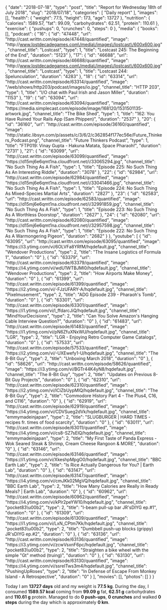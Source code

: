 {
    "date": "2018-07-18",
    "type": "post",
    "title": "Report for Wednesday 18th of July 2018",
    "slug": "2018\/07\/18",
    "categories": [
        "Daily report"
    ],
    "images": [],
    "health": {
        "weight": 77.5,
        "height": 173,
        "age": 13727
    },
    "nutrition": {
        "calories": 1589.57,
        "fat": 99.09,
        "carbohydrates": 62.51,
        "protein": 110.61
    },
    "exercise": {
        "pushups": 0,
        "crunches": 0,
        "steps": 0
    },
    "media": {
        "books": [],
        "podcast": {
            "16": {
                "id": "47448",
                "url": "http:\/\/cast.writtn.com\/episode\/47448\/quantified",
                "image": "http:\/\/www.lostdecadegames.com\/media\/images\/lostcast\/600x600.jpg",
                "channel_title": "Lostcast",
                "type": 1,
                "title": "Lostcast 245: The Beginning of the End",
                "duration": "5123"
            },
            "17": {
                "id": "46688",
                "url": "http:\/\/cast.writtn.com\/episode\/46688\/quantified",
                "image": "http:\/\/www.lostdecadegames.com\/media\/images\/lostcast\/600x600.jpg",
                "channel_title": "Lostcast",
                "type": 1,
                "title": "Lostcast 244: Spelunculation",
                "duration": "4283"
            },
            "18": {
                "id": "63314",
                "url": "http:\/\/cast.writtn.com\/episode\/63314\/quantified",
                "image": "\/web\/shows\/http203\/podcast\/images\/io.jpg",
                "channel_title": "HTTP 203",
                "type": 1,
                "title": "I\/O chat with Paul Irish and Jason Miller",
                "duration": "1153"
            },
            "19": {
                "id": "63094",
                "url": "http:\/\/cast.writtn.com\/episode\/63094\/quantified",
                "image": "https:\/\/media.simplecast.com\/episode\/image\/168120\/1531501135-artwork.jpg",
                "channel_title": "The Bike Shed",
                "type": 1,
                "title": "162: You Have Ruined Your Rails App (Sam Phippen)",
                "duration": "2537"
            },
            "20": {
                "id": "36160",
                "url": "http:\/\/cast.writtn.com\/episode\/36160\/quantified",
                "image": "http:\/\/static.libsyn.com\/p\/assets\/c\/3\/6\/2\/c362854f177ec56e\/Future_Thinkers_Podcast.png",
                "channel_title": "Future Thinkers Podcast",
                "type": 1,
                "title": "FTP019: Vinay Gupta - Hakuna Matata, Space Pharaoh!",
                "duration": "2731"
            },
            "21": {
                "id": "63099",
                "url": "http:\/\/cast.writtn.com\/episode\/63099\/quantified",
                "image": "https:\/\/d15mj6e6qmt1na.cloudfront.net\/i\/33065294.jpg",
                "channel_title": "No Such Thing As A Fish",
                "type": 1,
                "title": "Episode 225: No Such Thing As An Interesting Riddle",
                "duration": "3078"
            },
            "22": {
                "id": "62984",
                "url": "http:\/\/cast.writtn.com\/episode\/62984\/quantified",
                "image": "https:\/\/d15mj6e6qmt1na.cloudfront.net\/i\/33041466.jpg",
                "channel_title": "No Such Thing As A Fish",
                "type": 1,
                "title": "Episode 224: No Such Thing As Mixed-Species Martial Arts",
                "duration": "2827"
            },
            "23": {
                "id": "62583",
                "url": "http:\/\/cast.writtn.com\/episode\/62583\/quantified",
                "image": "https:\/\/d15mj6e6qmt1na.cloudfront.net\/i\/32991859.jpg",
                "channel_title": "No Such Thing As A Fish",
                "type": 1,
                "title": "Episode 223: No Such Thing As A Worthless Doorstop",
                "duration": "2627"
            },
            "24": {
                "id": "62080",
                "url": "http:\/\/cast.writtn.com\/episode\/62080\/quantified",
                "image": "https:\/\/d15mj6e6qmt1na.cloudfront.net\/i\/32957598.jpg",
                "channel_title": "No Such Thing As A Fish",
                "type": 1,
                "title": "Episode 222: No Such Thing As A Warmongering Pigeon",
                "duration": "2682"
            }
        },
        "youtube": [
            {
                "id": "63095",
                "url": "http:\/\/cast.writtn.com\/episode\/63095\/quantified",
                "image": "https:\/\/i3.ytimg.com\/vi\/6OLVFa8YRfM\/hqdefault.jpg",
                "channel_title": "Wendover Productions",
                "type": 2,
                "title": "The Insane Logistics of Formula 1",
                "duration": "0"
            },
            {
                "id": "63379",
                "url": "http:\/\/cast.writtn.com\/episode\/63379\/quantified",
                "image": "https:\/\/i4.ytimg.com\/vi\/wdU1WTBJMl0\/hqdefault.jpg",
                "channel_title": "Wendover Productions",
                "type": 2,
                "title": "How Airports Make Money",
                "duration": "0"
            },
            {
                "id": "61399",
                "url": "http:\/\/cast.writtn.com\/episode\/61399\/quantified",
                "image": "https:\/\/i2.ytimg.com\/vi\/-FJzUFARY-A\/hqdefault.jpg",
                "channel_title": "Pixelmusement",
                "type": 2,
                "title": "ADG Episode 239 - Pharaoh's Tomb",
                "duration": "0"
            },
            {
                "id": "63301",
                "url": "http:\/\/cast.writtn.com\/episode\/63301\/quantified",
                "image": "https:\/\/i1.ytimg.com\/vi\/l_ffdarcJiQ\/hqdefault.jpg",
                "channel_title": "MindYourDecisions",
                "type": 2,
                "title": "Can You Solve Amazon's Hanging Cable Interview Question?",
                "duration": "0"
            },
            {
                "id": "61483",
                "url": "http:\/\/cast.writtn.com\/episode\/61483\/quantified",
                "image": "https:\/\/i1.ytimg.com\/vi\/pN6ZfuXNxWU\/hqdefault.jpg",
                "channel_title": "LGR",
                "type": 2,
                "title": "LGR - Enjoying Retro Computer Game Catalogs",
                "duration": "0"
            },
            {
                "id": "57533",
                "url": "http:\/\/cast.writtn.com\/episode\/57533\/quantified",
                "image": "https:\/\/i2.ytimg.com\/vi\/-UXEwefy1-U\/hqdefault.jpg",
                "channel_title": "The 8-Bit Guy",
                "type": 2,
                "title": "Unboxing March 2018",
                "duration": "0"
            },
            {
                "id": "58626",
                "url": "http:\/\/cast.writtn.com\/episode\/58626\/quantified",
                "image": "https:\/\/i3.ytimg.com\/vi\/BGTr44K4yN8\/hqdefault.jpg",
                "channel_title": "The 8-Bit Guy",
                "type": 2,
                "title": "Updates on Previous 8-Bit Guy Projects",
                "duration": "0"
            },
            {
                "id": "62310",
                "url": "http:\/\/cast.writtn.com\/episode\/62310\/quantified",
                "image": "https:\/\/i2.ytimg.com\/vi\/ICiZbUypMlQ\/hqdefault.jpg",
                "channel_title": "The 8-Bit Guy",
                "type": 2,
                "title": "Commodore History Part 4 - The Plus4, C16, and C116",
                "duration": "0"
            },
            {
                "id": "62919",
                "url": "http:\/\/cast.writtn.com\/episode\/62919\/quantified",
                "image": "https:\/\/i4.ytimg.com\/vi\/CDVSueg2dVk\/hqdefault.jpg",
                "channel_title": "emmymadeinjapan",
                "type": 2,
                "title": "SLUGBURGER | HARD TIMES - recipes fr. times of food scarcity",
                "duration": "0"
            },
            {
                "id": "63011",
                "url": "http:\/\/cast.writtn.com\/episode\/63011\/quantified",
                "image": "https:\/\/i4.ytimg.com\/vi\/cs8-SZ7sElQ\/hqdefault.jpg",
                "channel_title": "emmymadeinjapan",
                "type": 2,
                "title": "My First Taste of Panda Express - Wok Seared Steak & Shrimp, Cream Cheese Rangoon & MORE",
                "duration": "0"
            },
            {
                "id": "63146",
                "url": "http:\/\/cast.writtn.com\/episode\/63146\/quantified",
                "image": "https:\/\/i1.ytimg.com\/vi\/XkeshpMpgO0\/hqdefault.jpg",
                "channel_title": "BBC Earth Lab",
                "type": 2,
                "title": "Is Rice Actually Dangerous for You? | Earth Lab",
                "duration": "0"
            },
            {
                "id": "63147",
                "url": "http:\/\/cast.writtn.com\/episode\/63147\/quantified",
                "image": "https:\/\/i4.ytimg.com\/vi\/cmJKk02MgVQ\/hqdefault.jpg",
                "channel_title": "BBC Earth Lab",
                "type": 2,
                "title": "How Many Calories are Really in Ready Meals? | Earth Lab",
                "duration": "0"
            },
            {
                "id": "60962",
                "url": "http:\/\/cast.writtn.com\/episode\/60962\/quantified",
                "image": "https:\/\/i4.ytimg.com\/vi\/kPlr2peYW10\/hqdefault.jpg",
                "channel_title": "pocket83\u00b2",
                "type": 2,
                "title": "I-beam pull-up bar JR'sDIYG ep.#1",
                "duration": "0"
            },
            {
                "id": "61309",
                "url": "http:\/\/cast.writtn.com\/episode\/61309\/quantified",
                "image": "https:\/\/i1.ytimg.com\/vi\/LxN_CPtm7Kk\/hqdefault.jpg",
                "channel_title": "pocket83\u00b2",
                "type": 2,
                "title": "Dumbbell push-up blocks (grippy) JR'sDIYG ep.#2",
                "duration": "0"
            },
            {
                "id": "63136",
                "url": "http:\/\/cast.writtn.com\/episode\/63136\/quantified",
                "image": "https:\/\/i3.ytimg.com\/vi\/zcwVsxnF6pc\/hqdefault.jpg",
                "channel_title": "pocket83\u00b2",
                "type": 2,
                "title": "Straighten a bike wheel with the simple \"Gt\" method (truing)",
                "duration": "0"
            },
            {
                "id": "63130",
                "url": "http:\/\/cast.writtn.com\/episode\/63130\/quantified",
                "image": "https:\/\/i4.ytimg.com\/vi\/ssreITws3m4\/hqdefault.jpg",
                "channel_title": "PushingUpRoses",
                "type": 2,
                "title": "In Defense of Escape From Monkey Island - A Retrospective",
                "duration": "0"
            }
        ],
        "movies": [],
        "photos": []
    }
}

Today I am <strong>13727 days</strong> old and my weight is <strong>77.5 kg</strong>. During the day, I consumed <strong>1589.57 kcal</strong> coming from <strong>99.09 g</strong> fat, <strong>62.51 g</strong> carbohydrates and <strong>110.61 g</strong> protein. Managed to do <strong>0 push-ups</strong>, <strong>0 crunches</strong> and walked <strong>0 steps</strong> during the day which is approximately <strong>0 km</strong>.